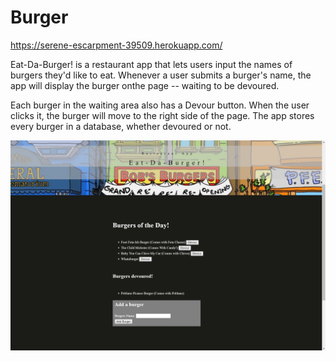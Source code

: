 # Burger

https://serene-escarpment-39509.herokuapp.com/

Eat-Da-Burger! is a restaurant app that lets users input the names of burgers they'd like to eat. Whenever a user submits a burger's name, the app will display the burger onthe page -- waiting to be devoured.

Each burger in the waiting area also has a Devour button. When the user clicks it, the burger will move to the right side of the page.
The app stores every burger in a database, whether devoured or not.

  ![Alt text](https://github.com/vandecastro95/Burger/blob/master/README..jpg?raw=true "Optional Title")
